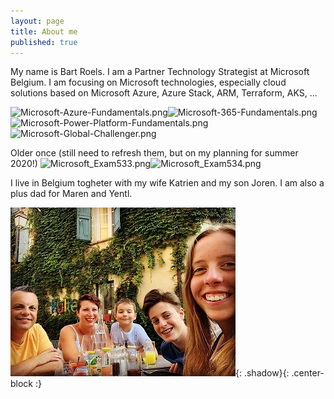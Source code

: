 ```yaml
---
layout: page
title: About me
published: true
---
```


My name is Bart Roels. I am a Partner Technology Strategist at Microsoft Belgium.
I am focusing on Microsoft technologies, especially cloud solutions based on Microsoft Azure, Azure Stack, ARM, Terraform, AKS, ...

![Microsoft-Azure-Fundamentals.png]({{site.baseurl}}/img/Microsoft-Azure-Fundamentals.png)![Microsoft-365-Fundamentals.png]({{site.baseurl}}/img/Microsoft-365-Fundamentals.png)![Microsoft-Power-Platform-Fundamentals.png]({{site.baseurl}}/img/Microsoft-Power-Platform-Fundamentals.png)![Microsoft-Global-Challenger.png]({{site.baseurl}}/img/Microsoft-Global-Challenger.png)

Older once (still need to refresh them, but on my planning for summer 2020!)
![Microsoft_Exam533.png]({{site.baseurl}}/img/Microsoft_Exam533.png)![Microsoft_Exam534.png]({{site.baseurl}}/img/Microsoft_Exam534.png)

I live in Belgium togheter with my wife Katrien and my son Joren. I am also a plus dad for Maren and Yentl.

![Image of my family](img/myfamily.jpg){: .shadow}{: .center-block :}
